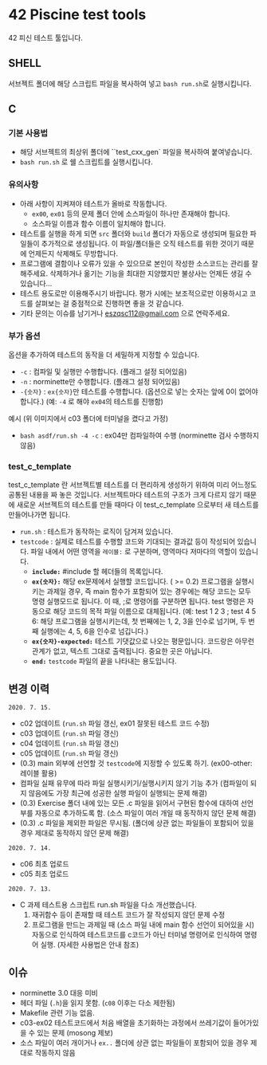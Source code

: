 # 42 Piscine test tools

42 피신 테스트 툴입니다.

## SHELL

서브젝트 폴더에 해당 스크립트 파일을 복사하여 넣고 `bash run.sh`로 실행시킵니다.

## C

### 기본 사용법

- 해당 서브젝트의 최상위 폴더에 ``test_cxx_gen` 파일을 복사하여 붙여넣습니다.
- `bash run.sh` 로 쉘 스크립트를 실행시킵니다. 

### 유의사항

- 아래 사항이 지켜져야 테스트가 올바로 작동합니다.
  - `ex00`, `ex01` 등의 문제 폴더 안에 소스파일이 하나만 존재해야 합니다.
  - 소스파일 이름과 함수 이름이 일치해야 합니다. 
- 테스트를 실행을 하게 되면 `src` 폴더와 `build` 폴더가 자동으로 생성되며 필요한 파일들이 추가적으로 생성됩니다. 이 파일/폴더들은 오직 테스트를 위한 것이기 때문에 언제든지 삭제해도 무방합니다.
- 프로그램에 결함이나 오류가 있을 수 있으므로 본인이 작성한 소스코드는 관리를 잘해주세요. 삭제하거나 옮기는 기능을 최대한 지양했지만 불상사는 언제든 생길 수 있습니다...
- 테스트 용도로만 이용해주시기 바랍니다. 평가 시에는 보조적으로만 이용하시고 코드를 살펴보는 걸 중점적으로 진행하면 좋을 것 같습니다.
- 기타 문의는 이슈를 남기거나 eszqsc112@gmail.com 으로 연락주세요.

### 부가 옵션

옵션을 추가하여 테스트의 동작을 더 세밀하게 지정할 수 있습니다.

- `-c` : 컴파일 및 실행만 수행합니다. (플래그 설정 되어있음)
- `-n` : norminette만 수행합니다. (플래그 설정 되어있음)
- `-{숫자}` : `ex{숫자}`만 테스트를 수행합니다. (옵션으로 넣는 숫자는 앞에 0이 없어야 합니다.) (예: `-4` 로 해야 `ex04`의 테스트를 진행함)

예시 (위 이미지에서 c03 폴더에 터미널을 켰다고 가정)

- `bash asdf/run.sh -4 -c` : ex04만 컴파일하여 수행 (norminette 검사 수행하지 않음)

### test_c_template

test_c_template 란 서브젝트별 테스트를 더 편리하게 생성하기 위하여 미리 어느정도 공통된 내용을 짜 놓은 것입니다. 서브젝트마다 테스트의 구조가 크게 다르지 않기 때문에 새로운 서브젝트의 테스트를 만들 때마다 이 test_c_template 으로부터 새 테스트를 만들어나가면 됩니다.

- `run.sh` : 테스트가 동작하는 로직이 담겨져 있습니다.
- `testcode` : 실제로 테스트를 수행할 코드와 기대되는 결과값 등이 작성되어 있습니다. 파일 내에서 어떤 영역을 `레이블:` 로 구분하며, 영역마다 저마다의 역할이 있습니다.
  - **`include:`** #include 할 헤더들의 목록입니다.
  - **`ex{숫자}:`** 해당 ex문제에서 실행할 코드입니다. ( >= 0.2) 프로그램을 실행시키는 과제일 경우, 즉 main 함수가 포함되어 있는 경우에는 해당 코드는 모두 명령 실행모드로 됩니다. 이 때, ;로 명령어를 구분하면 됩니다.  test 명령은 자동으로 해당 코드의 목적 파일 이름으로 대체됩니다. (예: test 1 2 3 ; test 4 5 6: 해당 프로그램을 실행시키는데, 첫 번째에는 1, 2, 3을 인수로 넘기며, 두 번째 실행에는 4, 5, 6을 인수로 넘깁니다.)
  - **`ex{숫자}-expected:`** 테스트 기댓값으로 나오는 평문입니다. 코드랑은 아무런 관계가 없고, 텍스트 그대로 출력됩니다. 중요한 곳은 아닙니다.
  - **`end:`** `testcode` 파일의 끝을 나타내는 용도입니다.

## 변경 이력

`2020. 7. 15.`

- c02 업데이트 (`run.sh` 파일 갱신, ex01 잘못된 테스트 코드 수정)
- c03 업데이트 (`run.sh` 파일 갱신)
- c04 업데이트 (`run.sh` 파일 갱신)
- c05 업데이트 (`run.sh` 파일 갱신)
- (0.3) main 외부에 선언할 것 `testcode`에 지정할 수 있도록 하기. (ex00-other: 레이블 활용)
- 컴파일 실패 유무에 따라 파일 실행시키기/실행시키지 않기 기능 추가 (컴파일이 되지 않음에도 가장 최근에 성공한 실행 파일이 실행되는 문제 해결)
- (0.3) Exercise 폴더 내에 있는 모든 .c 파일을 읽어서 구현된 함수에 대하여 선언부를 자동으로 추가하도록 함. (소스 파일이 여러 개일 때 동작하지 않던 문제 해결)
- (0.3) .c 파일을 제외한 파일은 무시됨. (폴더에 상관 없는 파일들이 포함되어 있을 경우 제대로 동작하지 않던 문제 해결)

`2020. 7. 14.`

- c06 최초 업로드
- c05 최초 업로드

`2020. 7. 13.`

- C 과제 테스트용 스크립트 run.sh 파일을 다소 개선했습니다.
  1. 재귀함수 등이 존재할 때 테스트 코드가 잘 작성되지 않던 문제 수정
  2. 프로그램을 만드는 과제일 때 (소스 파일 내에 main 함수 선언이 되어있을 시) 자동으로 인식하여 테스트코드를 c코드가 아닌 터미널 명령어로 인식하여 명령어 실행. (자세한 사용법은 안내 참조)

## 이슈

- norminette 3.0 대응 미비
- 헤더 파일 (`.h`)을 읽지 못함. (`c08` 이후는 다소 제한됨)
- Makefile 관련 기능 없음.
- c03-ex02 테스트코드에서 처음 배열을 초기화하는 과정에서 쓰레기값이 들어가있을 수 있는 문제 (mosong 제보)
- 소스 파일이 여러 개이거나 `ex..` 폴더에 상관 없는 파일들이 포함되어 있을 경우 제대로 작동하지 않음
